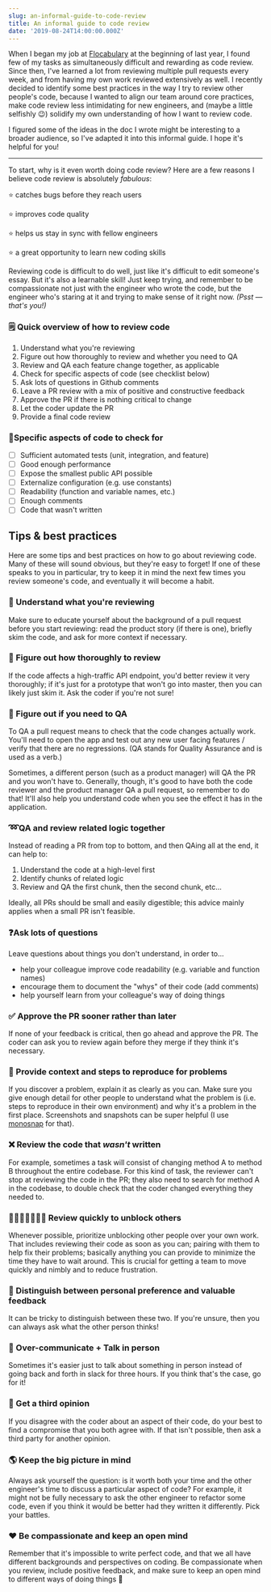 ```yaml
---
slug: an-informal-guide-to-code-review
title: An informal guide to code review
date: '2019-08-24T14:00:00.000Z'
---
```


When I began my job at [Flocabulary](https://www.flocabulary.com) at the beginning of last year, I found few of my tasks as simultaneously difficult and rewarding as code review. Since then, I've learned a lot from reviewing multiple pull requests every week, and from having my own work reviewed extensively as well. I recently decided to identify some best practices in the way I try to review other people's code, because I wanted to align our team around core practices, make code review less intimidating for new engineers, and (maybe a little selfishly 😉) solidify my own understanding of how I want to review code.

I figured some of the ideas in the doc I wrote might be interesting to a broader audience, so I've adapted it into this informal guide. I hope it's helpful for you!

<hr />

To start, why is it even worth doing code review? Here are a few reasons I believe code review is absolutely _fabulous_:

⭐️ catches bugs before they reach users

⭐️ improves code quality

⭐️ helps us stay in sync with fellow engineers

⭐️ a great opportunity to learn new coding skills

Reviewing code is difficult to do well, just like it's difficult to edit someone's essay. But it's also a learnable skill! Just keep trying, and remember to be compassionate not just with the engineer who wrote the code, but the engineer who's staring at it and trying to make sense of it right now. _(Psst — that's you!)_

### 🗒️ Quick overview of how to review code

1.  Understand what you're reviewing
2.  Figure out how thoroughly to review and whether you need to QA
3.  Review and QA each feature change together, as applicable
4.  Check for specific aspects of code (see checklist below)
5.  Ask lots of questions in Github comments
6.  Leave a PR review with a mix of positive and constructive feedback
7.  Approve the PR if there is nothing critical to change
8.  Let the coder update the PR
9.  Provide a final code review

### 🔬Specific aspects of code to check for

- [ ] Sufficient automated tests (unit, integration, and feature)
- [ ] Good enough performance
- [ ] Expose the smallest public API possible
- [ ] Externalize configuration (e.g. use constants)
- [ ] Readability (function and variable names, etc.)
- [ ] Enough comments
- [ ] Code that wasn't written

## Tips & best practices

Here are some tips and best practices on how to go about reviewing code. Many of these will sound obvious, but they're easy to forget! If one of these speaks to you in particular, try to keep it in mind the next few times you review someone's code, and eventually it will become a habit.

### 🧠 Understand what you're reviewing

Make sure to educate yourself about the background of a pull request before you start reviewing: read the product story (if there is one), briefly skim the code, and ask for more context if necessary.

### 📒 Figure out how thoroughly to review

If the code affects a high-traffic API endpoint, you'd better review it very thoroughly; if it's just for a prototype that won't go into master, then you can likely just skim it. Ask the coder if you're not sure!

### 🔨 Figure out if you need to QA

To QA a pull request means to check that the code changes actually work. You'll need to open the app and test out any new user facing features / verify that there are no regressions. (QA stands for Quality Assurance and is used as a verb.)

Sometimes, a different person (such as a product manager) will QA the PR and you won't have to. Generally, though, it's good to have both the code reviewer and the product manager QA a pull request, so remember to do that! It'll also help you understand code when you see the effect it has in the application.

### ➿QA and review related logic together

Instead of reading a PR from top to bottom, and then QAing all at the end, it can help to:

1.  Understand the code at a high-level first
2.  Identify chunks of related logic
3.  Review and QA the first chunk, then the second chunk, etc...

Ideally, all PRs should be small and easily digestible; this advice mainly applies when a small PR isn't feasible.

### ❓️Ask lots of questions

Leave questions about things you don't understand, in order to...

- help your colleague improve code readability (e.g. variable and function names)
- encourage them to document the "whys" of their code (add comments)
- help yourself learn from your colleague's way of doing things

### ✅ Approve the PR sooner rather than later

If none of your feedback is critical, then go ahead and approve the PR. The coder can ask you to review again before they merge if they think it's necessary.

### 📜 Provide context and steps to reproduce for problems

If you discover a problem, explain it as clearly as you can. Make sure you give enough detail for other people to understand what the problem is (i.e. steps to reproduce in their own environment) and why it's a problem in the first place. Screenshots and snapshots can be super helpful (I use [monosnap](https://monosnap.com/) for that).

### ❌ Review the code that _wasn't_ written

For example, sometimes a task will consist of changing method A to method B throughout the entire codebase. For this kind of task, the reviewer can't stop at reviewing the code in the PR; they also need to search for method A in the codebase, to double check that the coder changed everything they needed to.

### 💨🏃🏽‍♀️🏃‍♀️💨 Review quickly to unblock others

Whenever possible, prioritize unblocking other people over your own work. That includes reviewing their code as soon as you can; pairing with them to help fix their problems; basically anything you can provide to minimize the time they have to wait around. This is crucial for getting a team to move quickly and nimbly and to reduce frustration.

### 🤨 Distinguish between personal preference and valuable feedback

It can be tricky to distinguish between these two. If you're unsure, then you can always ask what the other person thinks!

### 💬 Over-communicate + Talk in person

Sometimes it's easier just to talk about something in person instead of going back and forth in slack for three hours. If you think that's the case, go for it!

### 🙆 Get a third opinion

If you disagree with the coder about an aspect of their code, do your best to find a compromise that you both agree with. If that isn't possible, then ask a third party for another opinion.

### 🌎️ Keep the big picture in mind

Always ask yourself the question: is it worth both your time and the other engineer's time to discuss a particular aspect of code? For example, it might not be fully necessary to ask the other engineer to refactor some code, even if you think it would be better had they written it differently. Pick your battles.

### ❤️ Be compassionate and keep an open mind

Remember that it's impossible to write perfect code, and that we all have different backgrounds and perspectives on coding. Be compassionate when you review, include positive feedback, and make sure to keep an open mind to different ways of doing things 🤗
